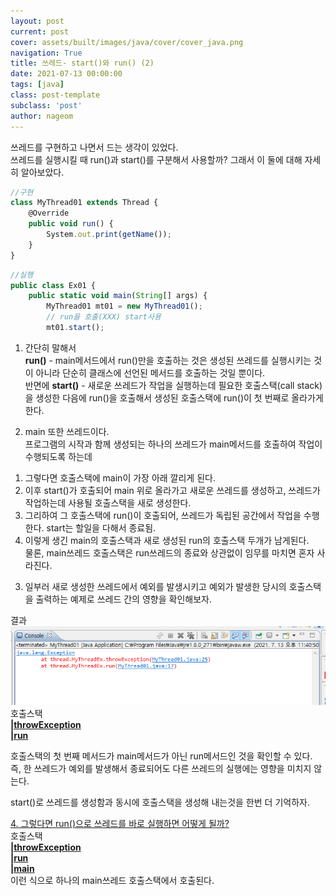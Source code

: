 ```yaml
---
layout: post
current: post
cover: assets/built/images/java/cover/cover_java.png
navigation: True
title: 쓰레드- start()와 run() (2)  
date: 2021-07-13 00:00:00
tags: [java]
class: post-template
subclass: 'post'
author: nageom
---
```

쓰레드를 구현하고 나면서 드는 생각이 있었다. <br>
쓰레드를 실행시킬 때 run()과 start()를 구분해서 사용할까?
그래서 이 둘에 대해 자세히 알아보았다. <br>


~~~ javascript
//구현
class MyThread01 extends Thread {
	@Override
	public void run() {
		System.out.print(getName()); 
	}
}
~~~
~~~ javascript
//실행
public class Ex01 {
	public static void main(String[] args) {
		MyThread01 mt01 = new MyThread01();
		// run을 호출(XXX) start사용	
		mt01.start(); 
~~~
1. 간단히 말해서<br>
   **run()** - main메서드에서 run()만을 호출하는 것은 생성된 쓰레드를 실행시키는 것이 아니라 단순히 클래스에 선언된 메서드를 호출하는 것일 뿐이다.<br>
   반면에 **start()** - 새로운 쓰레드가 작업을 실행하는데 필요한 호출스택(call stack)을 생성한 다음에 run()을 호출해서
   생성된 호출스택에 run()이 첫 번째로 올라가게 한다.<br>

2. main 또한 쓰레드이다.<br>
   프로그램의 시작과 함께 생성되는 하나의 쓰레드가 main메서드를 호출하여 작업이 수행되도록 하는데 <br>
1) 그렇다면 호출스택에 main이 가장 아래 깔리게 된다. <br>
2) 이후 start()가 호출되어 main 위로 올라가고 새로운 쓰레드를 생성하고, 쓰레드가 작업하는데 사용될 호출스택을 새로 생성한다. <br>
3) 그리하여 그 호출스택에 run()이 호출되어, 쓰레드가 독립된 공간에서 작업을 수행한다. start는 할일을 다해서 종료됨. <br>
4) 이렇게 생긴 main의 호출스택과 새로 생성된 run의 호출스택 두개가 남게된다. <br>
   물론,  main쓰레드 호출스택은 run쓰레드의 종료와 상관없이 임무를 마치면 혼자 사라진다.

3. 일부러 새로 생성한 쓰레드에서 예외를 발생시키고 예외가 발생한 당시의 호출스택을 출력하는 예제로
   쓰레드 간의 영향을 확인해보자.

<script src="https://gist.github.com/nageom/d05e50c02edae4efdf30a21cd0821470.js"></script>

결과
![ex_screenshot](../../assets/built/images/java/thread/thread(2)_1.png)
호출스택<br>
**<U>|throwException</U>**<br>
**<U>|run</U>**<br>

호출스택의 첫 번째 메서드가 main메서드가 아닌 run메서드인 것을 확인할 수 있다.
즉, 한 쓰레드가 예외를 발생해서 종료되어도 다른 쓰레드의 실행에는 영향을 미치지 않는다.<br>

start()로 쓰레드를 생성함과 동시에 호출스택을 생성해 내는것을 한번 더 기억하자. <br>

<U>4. 그렇다면 run()으로 쓰레드를 바로 실행하면 어떻게 될까?</U> <br>
호출스택<br>
**<U>|throwException</U>**<br>
**<U>|run</U>**<br>
**<U>|main</U>**<br>
이런 식으로 하나의 main쓰레드 호출스택에서 호출된다. 






 
